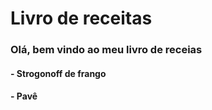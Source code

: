 # Livro de receitas

### Olá, bem vindo ao meu livro de receias

#### - Strogonoff de frango
#### - Pavê
